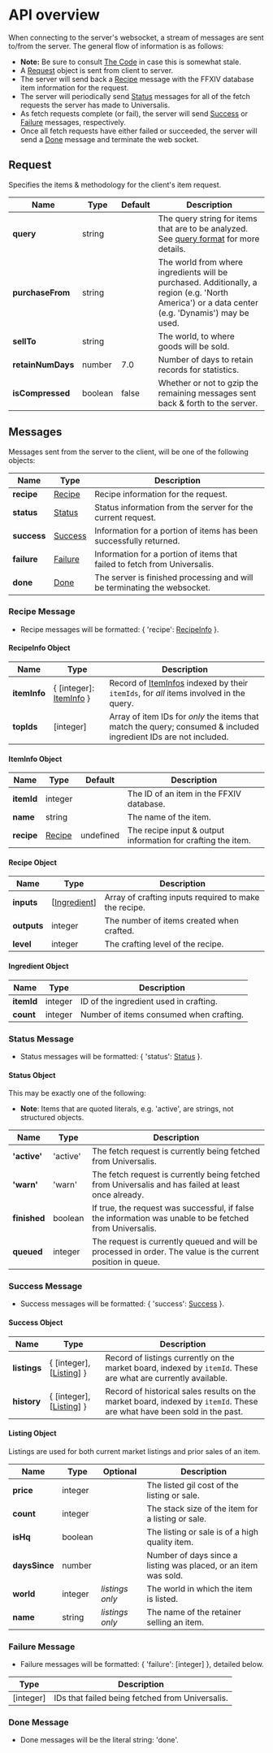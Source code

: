 # API overview

When connecting to the server's websocket, a stream of messages are sent to/from the server. The general flow of information is as follows:

* **Note:** Be sure to consult [The Code](frontend/src/app/(universalis)/universalis-api.ts) in case this is somewhat stale.
* A [Request](#request) object is sent from client to server.
* The server will send back a [Recipe](#recipe-message) message with the FFXIV database item information for the request.
* The server will periodically send [Status](#status-message) messages for all of the fetch requests the server has made to Universalis.
* As fetch requests complete (or fail), the server will send [Success](#success-message) or [Failure](#failure-message) messages, respectively.
* Once all fetch requests have either failed or succeeded, the server will send a [Done](#done-message) message and terminate the web socket.

## Request

Specifies the items & methodology for the client's item request.

| Name | Type | Default | Description |
|-|-|-|-|
| **query** | string | | The query string for items that are to be analyzed. See [query format](query-format.md) for more details. |
| **purchaseFrom** | string | | The world from where ingredients will be purchased. Additionally, a region (e.g. 'North America') or a data center (e.g. 'Dynamis') may be used. |
| **sellTo** | string | | The world, to where goods will be sold. |
| **retainNumDays** | number | 7.0 | Number of days to retain records for statistics. |
| **isCompressed** | boolean | false | Whether or not to gzip the remaining messages sent back & forth to the server. |

## Messages

Messages sent from the server to the client, will be one of the following objects:

| Name | Type | Description |
|-|-|-|
| **recipe** | [Recipe](#recipe-message) | Recipe information for the request. |
| **status** | [Status](#status-message) | Status information from the server for the current request. |
| **success** | [Success](#success-message) | Information for a portion of items has been successfully returned. |
| **failure** | [Failure](#failure-message) | Information for a portion of items that failed to fetch from Universalis. |
 **done** | [Done](#done-message) | The server is finished processing and will be terminating the websocket. |

### Recipe Message

* Recipe messages will be formatted: { 'recipe': [RecipeInfo](#recipeinfo-object) }.

#### RecipeInfo Object

| Name | Type | Description |
|-|-|-|
| **itemInfo** | { \[integer\]: [ItemInfo](#iteminfo-object) } | Record of [ItemInfos](#iteminfo-object) indexed by their `itemIds`, for *all* items involved in the query. |
| **topIds** | \[integer\] | Array of item IDs for *only* the items that match the query; consumed & included ingredient IDs are not included. |

#### ItemInfo Object

| Name | Type | Default | Description |
|-|-|-|-|
| **itemId** | integer | | The ID of an item in the FFXIV database. |
| **name** | string | | The name of the item. |
| **recipe** | [Recipe](#recipe-object) | undefined | The recipe input & output information for crafting the item. |

#### Recipe Object

| Name | Type | Description |
|-|-|-|
| **inputs** | \[[Ingredient](#ingredient-object)\] | Array of crafting inputs required to make the recipe. |
| **outputs** | integer | The number of items created when crafted. |
| **level** | integer | The crafting level of the recipe. |

#### Ingredient Object

| Name | Type | Description |
|-|-|-|
| **itemId** | integer | ID of the ingredient used in crafting. |
| **count** | integer | Number of items consumed when crafting. |

### Status Message

* Status messages will be formatted: { 'status': [Status](#status-object) }.

#### Status Object

This may be exactly one of the following:

* **Note**: Items that are quoted literals, e.g. 'active', are strings, not structured objects.

| Name | Type | Description |
|-|-|-|
| **'active'** | 'active' | The fetch request is currently being fetched from Universalis. |
| **'warn'** | 'warn' | The fetch request is currently being fetched from Universalis and has failed at least once already. |
| **finished** | boolean | If true, the request was successful, if false the information was unable to be fetched from Universalis. |
| **queued** | integer | The request is currently queued and will be processed in order. The value is the current position in queue. |

### Success Message

* Success messages will be formatted: { 'success': [Success](#success-object) }.

#### Success Object

| Name | Type | Description |
|-|-|-|
| **listings** | { \[integer\], \[[Listing](#listing-object)\] } | Record of listings currently on the market board, indexed by `itemId`. These are what are currently available. |
| **history** | { \[integer\], \[[Listing](#listing-object)\] } | Record of historical sales results on the market board, indexed by `itemId`. These are what have been sold in the past. |

#### Listing Object

Listings are used for both current market listings and prior sales of an item.

| Name | Type | Optional | Description |
|-|-|-|-|
| **price** | integer | | The listed gil cost of the listing or sale. |
| **count** | integer | | The stack size of the item for a listing or sale. |
| **isHq** | boolean | | The listing or sale is of a high quality item. |
| **daysSince** | number | | Number of days since a listing was placed, or an item was sold. |
| **world** | integer | *listings only* | The world in which the item is listed. |
| **name** | string | *listings only* | The name of the retainer selling an item. |

### Failure Message

* Failure messages will be formatted: { 'failure': \[integer\] }, detailed below.

| Type | Description |
|-|-|
| \[integer\] | IDs that failed being fetched from Universalis. |

### Done Message

* Done messages will be the literal string: 'done'.
